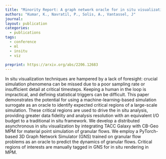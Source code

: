 ```yaml
---
title: "Minority Report: A graph network oracle for in situ visualization"
authors: "Kumar, K., Navratil, P., Solis, A., Vantassel, J"
journal: 
layout: publication
categories: 
  - publications
tags:
  - conference
  - ml
  - insitu
  - viz
  
preprint: https://arxiv.org/abs/2206.12683
---
```


In situ visualization techniques are hampered by a lack of foresight: crucial simulation phenomena can be missed due to a poor sampling rate or insufficient detail at critical timesteps. Keeping a human in the loop is impractical, and defining statistical triggers can be difficult. This paper demonstrates the potential for using a machine-learning-based simulation surrogate as an oracle to identify expected critical regions of a large-scale simulation. These critical regions are used to drive the in situ analysis, providing greater data fidelity and analysis resolution with an equivalent I/O budget to a traditional in situ framework. We develop a distributed asynchronous in situ visualization by integrating TACC Galaxy with CB-Geo MPM for material point simulation of granular flows. We employ a PyTorch-based 3D Graph Network Simulator (GNS) trained on granular flow problems as an oracle to predict the dynamics of granular flows. Critical regions of interests are manually tagged in GNS for in situ rendering in MPM.
